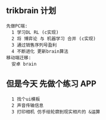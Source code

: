 ## trikbrain 计划
```
先做PC端:
  1 学习DL RL (c实现)
  2 将 博弈论 与 机器学习 合并 (c实现)
  3 通过销售序列号盈利
  4 不断进化 更新brain算法
移动端迁移:
  安卓 brain
```

## 但是今天 先做个练习 APP
```
  1 找个ui模板
  2 声音传输信息
  3 打印相机 仿手绘轮廓到现实相片的 &运算
```
